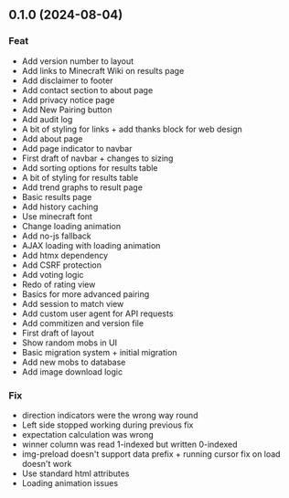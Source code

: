 ## 0.1.0 (2024-08-04)

### Feat

- Add version number to layout
- Add links to Minecraft Wiki on results page
- Add disclaimer to footer
- Add contact section to about page
- Add privacy notice page
- Add New Pairing button
- Add audit log
- A bit of styling for links + add thanks block for web design
- Add about page
- Add page indicator to navbar
- First draft of navbar + changes to sizing
- Add sorting options for results table
- A bit of styling for results table
- Add trend graphs to result page
- Basic results page
- Add history caching
- Use minecraft font
- Change loading animation
- Add no-js fallback
- AJAX loading with loading animation
- Add htmx dependency
- Add CSRF protection
- Add voting logic
- Redo of rating view
- Basics for more advanced pairing
- Add session to match view
- Add custom user agent for API requests
- Add commitizen and version file
- First draft of layout
- Show random mobs in UI
- Basic migration system + initial migration
- Add new mobs to database
- Add image download logic

### Fix

- direction indicators were the wrong way round
- Left side stopped working during previous fix
- expectation calculation was wrong
- winner column was read 1-indexed but written 0-indexed
- img-preload doesn't support data prefix + running cursor fix on load doesn't work
- Use standard html attributes
- Loading animation issues
